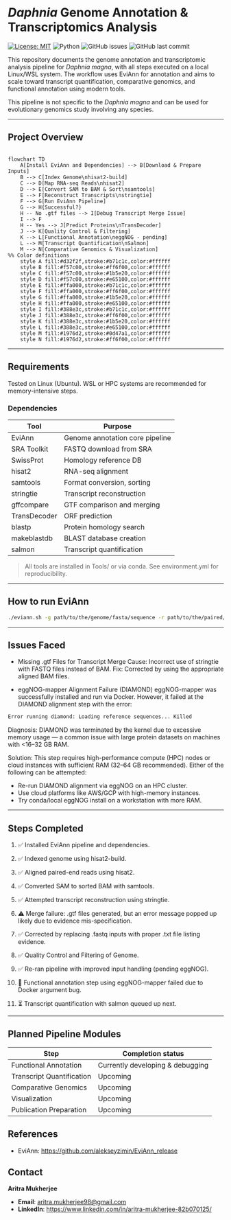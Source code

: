 # *Daphnia* Genome Annotation & Transcriptomics Analysis

[![License: MIT](https://img.shields.io/badge/License-MIT-yellow.svg)](LICENSE)
![Python](https://img.shields.io/badge/python-3.9%2B-blue)
![GitHub issues](https://img.shields.io/github/issues/Aridoge13/Evo-Genomics)
![GitHub last commit](https://img.shields.io/github/last-commit/Aridoge13/Evo-Genomics)

This repository documents the genome annotation and transcriptomic analysis pipeline for *Daphnia magna*, with all steps executed on a local Linux/WSL system. The workflow uses EviAnn for annotation and aims to scale toward transcript quantification, comparative genomics, and functional annotation using modern tools. 

This pipeline is not specific to the *Daphnia magna* and can be used for evolutionary genomics study involving any species.

---

## Project Overview

```mermaid

flowchart TD
    A[Install EviAnn and Dependencies] --> B[Download & Prepare Inputs]
    B --> C[Index Genome\nhisat2-build]
    C --> D[Map RNA-seq Reads\nhisat2]
    D --> E[Convert SAM to BAM & Sort\nsamtools]
    E --> F[Reconstruct Transcripts\nstringtie]
    F --> G[Run EviAnn Pipeline]
    G --> H{Successful?}
    H -- No .gtf files --> I[Debug Transcript Merge Issue]
    I --> F
    H -- Yes --> J[Predict Proteins\nTransDecoder]
    J --> K[Quality Control & Filtering]
    K --> L[Functional Annotation\neggNOG - pending]
    L --> M[Transcript Quantification\nSalmon] 
    M --> N[Comparative Genomics & Visualization]
%% Color definitions
    style A fill:#d32f2f,stroke:#b71c1c,color:#ffffff
    style B fill:#f57c00,stroke:#ff6f00,color:#ffffff
    style C fill:#f57c00,stroke:#1b5e20,color:#ffffff
    style D fill:#f57c00,stroke:#e65100,color:#ffffff
    style E fill:#ffa000,stroke:#b71c1c,color:#ffffff
    style F fill:#ffa000,stroke:#ff6f00,color:#ffffff
    style G fill:#ffa000,stroke:#1b5e20,color:#ffffff
    style H fill:#ffa000,stroke:#e65100,color:#ffffff
    style I fill:#388e3c,stroke:#b71c1c,color:#ffffff
    style J fill:#388e3c,stroke:#ff6f00,color:#ffffff
    style K fill:#388e3c,stroke:#1b5e20,color:#ffffff
    style L fill:#388e3c,stroke:#e65100,color:#ffffff
    style M fill:#1976d2,stroke:#0d47a1,color:#ffffff
    style N fill:#1976d2,stroke:#ff6f00,color:#ffffff
```

---

## Requirements
Tested on Linux (Ubuntu). WSL or HPC systems are recommended for memory-intensive steps.

### Dependencies
|Tool|	Purpose|
|----|---------|
|EviAnn|	Genome annotation core pipeline|
|SRA Toolkit|	FASTQ download from SRA|
|SwissProt|	Homology reference DB|
|hisat2|	RNA-seq alignment|
|samtools|	Format conversion, sorting|
|stringtie|	Transcript reconstruction|
|gffcompare|	GTF comparison and merging|
|TransDecoder|	ORF prediction|
|blastp|	Protein homology search|
|makeblastdb|	BLAST database creation|
|salmon|	Transcript quantification|

> All tools are installed in Tools/ or via conda. See environment.yml for reproducibility.

---
## How to run EviAnn
```bash
./eviann.sh -g path/to/the/genome/fasta/sequence -r path/to/the/paired/reads/text/file -p path/to/the/proteome

```
---

## Issues Faced
- Missing .gtf Files for Transcript Merge
Cause: Incorrect use of stringtie with FASTQ files instead of BAM.
Fix: Corrected by using the appropriate aligned BAM files.

- eggNOG-mapper Alignment Failure (DIAMOND)
eggNOG-mapper was successfully installed and run via Docker. However, it failed at the DIAMOND alignment step with the error:

```bash
Error running diamond: Loading reference sequences... Killed
```

Diagnosis: DIAMOND was terminated by the kernel due to excessive memory usage — a common issue with large protein datasets on machines with <16–32 GB RAM.

Solution: This step requires high-performance compute (HPC) nodes or cloud instances with sufficient RAM (32–64 GB recommended). Either of the following can be attempted:

- Re-run DIAMOND alignment via eggNOG on an HPC cluster.
- Use cloud platforms like AWS/GCP with high-memory instances.
- Try conda/local eggNOG install on a workstation with more RAM. 

---

## Steps Completed
1. ✅ Installed EviAnn pipeline and dependencies.

2. ✅ Indexed genome using hisat2-build.

3. ✅ Aligned paired-end reads using hisat2.

4. ✅ Converted SAM to sorted BAM with samtools.

5. ✅ Attempted transcript reconstruction using stringtie.

6. ⚠️ Merge failure: .gtf files generated, but an error message popped up likely due to evidence mis-specification.

7. ✅ Corrected by replacing .fastq inputs with proper .txt file listing evidence.

8. ✅ Quality Control and Filtering of Genome.

9. ✅ Re-ran pipeline with improved input handling (pending eggNOG).

10. 🚧 Functional annotation step using eggNOG-mapper failed due to Docker argument bug.

11. ⏳ Transcript quantification with salmon queued up next.

---

## Planned Pipeline Modules

|Step | Completion status|
|-----|------------------|
|Functional Annotation| Currently developing & debugging|
|Transcript Quantification| Upcoming|
|Comparative Genomics| Upcoming|
|Visualization| Upcoming|
|Publication Preparation | Upcoming|

## References
- EviAnn: https://github.com/alekseyzimin/EviAnn_release

## Contact
**Aritra Mukherjee**
- **Email**: aritra.mukherjee98@gmail.com
- **LinkedIn**: https://www.linkedin.com/in/aritra-mukherjee-82b070125/